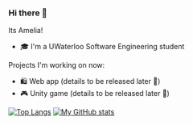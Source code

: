 ### Hi there 👋

Its Amelia!
- 🎓 I'm a UWaterloo Software Engineering student

Projects I'm working on now:
- 🛍️ Web app (details to be released later 🤫)
- 🎮 Unity game (details to be released later 🫢)

[![Top Langs](https://github-readme-stats.vercel.app/api/top-langs/?username=Amelia1110&layout=donut&theme=radical)](https://github.com/Amelia1110/github-readme-stats) [![My GitHub stats](https://github-readme-stats.vercel.app/api?username=Amelia1110&hide_rank=true&theme=radical)](https://github.com/Amelia1110/github-readme-stats)

<!--
**Amelia1110/Amelia1110** is a ✨ _special_ ✨ repository because its `README.md` (this file) appears on your GitHub profile.

Here are some ideas to get you started:

- 🔭 I’m currently working on ...
- 🌱 I’m currently learning ...
- 👯 I’m looking to collaborate on ...
- 🤔 I’m looking for help with ...
- 💬 Ask me about ...
- 📫 How to reach me: ...
- 😄 Pronouns: ...
- ⚡ Fun fact: ...
-->
